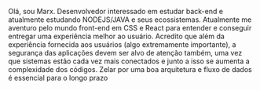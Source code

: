 Olá, sou Marx. Desenvolvedor interessado em estudar back-end e atualmente estudando NODEJS/JAVA e seus ecossistemas. Atualmente me aventuro pelo mundo front-end em CSS e React para entender e conseguir entregar uma experiência melhor ao usuário.
Acredito que além da experiência fornecida aos usuários (algo extremamente importante), a segurança das aplicações devem ser alvo de atenção também, uma vez que sistemas estão cada vez mais conectados e junto a isso se aumenta a complexidade dos códigos. Zelar por uma boa arquitetura e fluxo de dados é essencial para o longo prazo
